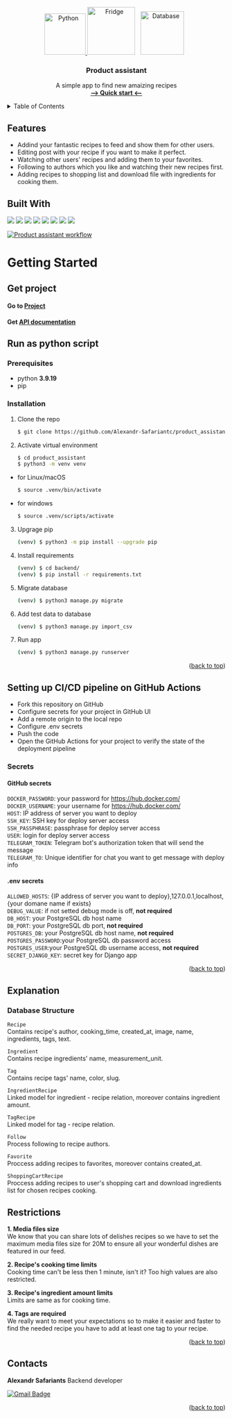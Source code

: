 <a name="readme-top"></a>
<!-- PROJECT LOGO -->
<div align='center'>
  <a href="https://www.python.org/" target="_blank" rel="noreferrer">
    <img src="https://raw.githubusercontent.com/danielcranney/readme-generator/main/public/icons/skills/python-colored.svg" height="95" alt="Python">
  </a>
  <a>
    <img src="https://cdn.pixabay.com/photo/2024/02/18/16/10/soda-8581561_1280.png" height="110" alt="Fridge" hspace="0">
  </a>
  </a>
  <a>
    <img src="https://cdn.pixabay.com/photo/2014/12/21/23/28/recipe-575434_1280.png" height="100" alt="Database" hspace=10>
  </a>

<h3 align="center">Product assistant</h3>

  <p align="center">
    A simple app to find new amaizing recipes
    <br />
    <a href="#getting-started"><strong>--> Quick start <--</strong></a>
    <br />
  </p>
</div>

<!-- TABLE OF CONTENTS -->
<details>
  <summary>Table of Contents</summary>
  <ol>
    <li>
      <a href="#features">Features</a>
    </li>
    <li>
      <a href="#getting-started">Getting Started</a>
      <ul>
        <li><a href="#Get-project">Get project</a></li>
        <li><a href="#Run-as-python-script">Run as python script</a></li>
        <li><a href="#Setting-up-CICD-pipeline-on-GitHub-Actions">CI/CD pipeline</a></li>
        <li><a href="#Secrets">Secrets</a></li>
      </ul>
    </li>
    <li><a href="#explanation">Explanations</a></li>
    <li><a href="#restrictions">Restrictions</a></li>
    <li><a href="#contacts">Contact</a></li>
  </ol>
</details>

## Features
- Addind your fantastic recipes to feed and show them for other users.
- Editing post with your recipe if you want to make it perfect.
- Watching other users' recipes and adding them to your favorites.
- Following to authors which you like and watching their new recipes first.
- Adding recipes to shopping list and download file with ingredients for cooking them.

## Built With
![](https://img.shields.io/badge/python-3.9.19-blue)
![](https://img.shields.io/badge/Django-3.2.3-blue)
![](https://img.shields.io/badge/DRF-3.12.4-blue)
![](https://img.shields.io/badge/PostgreSQL-13.10-blue)
![](https://img.shields.io/badge/djoser-2.1.0-blue)
![](https://img.shields.io/badge/Node.js-13.12.0-blue)
![](https://img.shields.io/badge/nginx-1.22.1-blue)
![](https://img.shields.io/badge/gunicorn-20.1.0-blue)

[![Product assistant workflow](https://github.com/Alexandr-Safariantc/product_assistant/actions/workflows/main.yml/badge.svg)](https://github.com/Alexandr-Safariantc/product_assistant/actions/workflows/main.yml)

# Getting Started

## Get project

#### Go to <a href="https://kaif.artof.dev/">Project</a>

#### Get <a href="https://kaif.artof.dev/api/docs/">API documentation</a>

## Run as python script
### Prerequisites

* python **3.9.19**
* pip

### Installation

1. Clone the repo
   ```sh
   $ git clone https://github.com/Alexandr-Safariantc/product_assistant
   ```
2. Activate virtual environment
   ```sh
   $ cd product_assistant
   $ python3 -m venv venv
* for Linux/macOS
    ```sh
    $ source .venv/bin/activate
    ```
* for windows
    ```sh
    $ source .venv/scripts/activate
    ```

3. Upgrage pip
    ```sh
    (venv) $ python3 -m pip install --upgrade pip
    ```

4. Install requirements
    ```sh
    (venv) $ cd backend/
    (venv) $ pip install -r requirements.txt
    ```

5. Migrate database
    ```sh
    (venv) $ python3 manage.py migrate
    ```

6. Add test data to database
    ```sh
    (venv) $ python3 manage.py import_csv
    ```

7. Run app
    ```sh
    (venv) $ python3 manage.py runserver
    ```

<p align="right">(<a href="#readme-top">back to top</a>)</p>

## Setting up CI/CD pipeline on GitHub Actions

- Fork this repository on GitHub
- Configure secrets for your project in GitHub UI
- Add a remote origin to the local repo
- Configure .env secrets
- Push the code
- Open the GitHub Actions for your project to verify the state of the deployment pipeline

### Secrets
#### GitHub secrets

`DOCKER_PASSWORD`: your password for https://hub.docker.com/<br>
`DOCKER_USERNAME`: your username for https://hub.docker.com/<br>
`HOST`: IP address of server you want to deploy<br>
`SSH_KEY`: SSH key for deploy server access<br>
`SSH_PASSPHRASE`: passphrase for deploy server access<br>
`USER`: login for deploy server access<br>
`TELEGRAM_TOKEN`: Telegram bot's authorization token that will send the message<br>
`TELEGRAM_TO`: Unique identifier for chat you want to get message with deploy info

#### .env secrets

`ALLOWED_HOSTS`: {IP address of server you want to deploy},127.0.0.1,localhost,{your domane name if exists}<br>
`DEBUG_VALUE`: if not setted debug mode is off, **not required**<br>
`DB_HOST`: your PostgreSQL db host name<br>
`DB_PORT`: your PostgreSQL db port, **not required**<br>
`POSTGRES_DB`: your PostgreSQL db host name, **not required**<br>
`POSTGRES_PASSWORD`:your PostgreSQL db password access<br>
`POSTGRES_USER`:your PostgreSQL db username access, **not required**<br>
`SECRET_DJANGO_KEY`: secret key for Django app<br>

<p align="right">(<a href="#readme-top">back to top</a>)</p>

## Explanation
### Database Structure

  `Recipe` <br>
  Contains recipe's author, cooking_time, created_at, image, name, ingredients, tags, text.

  `Ingredient` <br>
  Contains recipe ingredients' name, measurement_unit.

  `Tag` <br>
  Contains recipe tags' name, color, slug.

  `IngredientRecipe` <br>
  Linked model for ingredient - recipe relation, moreover contains ingredient amount.

  `TagRecipe` <br>
  Linked model for tag - recipe relation.

  `Follow` <br>
  Process following to recipe authors.

  `Favorite` <br>
  Proccess adding recipes to favorites, moreover contains created_at.

  `ShoppingCartRecipe` <br>
  Proccess adding recipes to user's shopping cart and download ingredients list for chosen recipes cooking.

## Restrictions

**1. Media files size** <br>
We know that you can share lots of delishes recipes so we have to set the maximum media files size for 20M to ensure all your wonderful dishes are featured in our feed.

**2. Recipe's cooking time limits** <br>
Cooking time can't be less then 1 minute, isn't it? Too high values are also restricted.

**3. Recipe's ingredient amount limits** <br>
Limits are same as for cooking time.

**4. Tags are required** <br>
We really want to meet your expectations so to make it easier and faster to find the needed recipe you have to add at least one tag to your recipe.

<p align="right">(<a href="#readme-top">back to top</a>)</p>

## Contacts

**Alexandr Safariants** Backend developer

[![Gmail Badge](https://img.shields.io/badge/-safariantc.aa@gmail.com-c14438?style=flat&logo=Gmail&logoColor=white&link=mailto:safariantc.aa@gmail.com)](mailto:safariantc.aa@gmail.com)<p align='left'>

<p align="right">(<a href="#readme-top">back to top</a>)</p>
